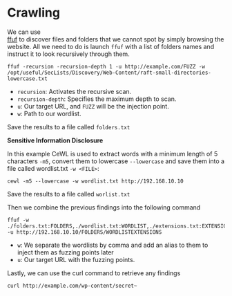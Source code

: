 # Crawling

We can use\
[ffuf](https://github.com/ffuf/ffuf) to discover files and folders that we cannot spot by simply browsing the website. All we need to do is launch `ffuf` with a list of folders names and instruct it to look recursively through them.

```
ffuf -recursion -recursion-depth 1 -u http://example.com/FUZZ -w /opt/useful/SecLists/Discovery/Web-Content/raft-small-directories-lowercase.txt
```

* `recursion`: Activates the recursive scan.
* `recursion-depth`: Specifies the maximum depth to scan.
* `u`: Our target URL, and `FUZZ` will be the injection point.
* `w`: Path to our wordlist.

Save the results to a file called `folders.txt`

**Sensitive Information Disclosure**

In this example CeWL is used to extract words with a minimum length of 5 characters `-m5`, convert them to lowercase `--lowercase` and save them into a file called wordlist.txt `-w <FILE>`:

```
cewl -m5 --lowercase -w wordlist.txt http://192.168.10.10
```

Save the results to a file called `worlist.txt`

Then we combine the previous findings into the following command

```
ffuf -w ./folders.txt:FOLDERS,./wordlist.txt:WORDLIST,./extensions.txt:EXTENSIONS -u http://192.168.10.10/FOLDERS/WORDLISTEXTENSIONS
```

* `w`: We separate the wordlists by comma and add an alias to them to inject them as fuzzing points later
* `u`: Our target URL with the fuzzing points.

Lastly, we can use the curl command to retrieve any findings

```
curl http://example.com/wp-content/secret~
```
